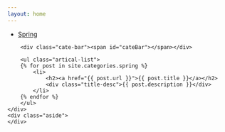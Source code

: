 ```yaml
---
layout: home
---
```


<div class="index-content Spring">
    <div class="section">
        <ul class="artical-cate">
            <li class="on" style="text-align:left"><a href="/"><span>Spring</span></a></li>
        </ul>

        <div class="cate-bar"><span id="cateBar"></span></div>

        <ul class="artical-list">
        {% for post in site.categories.spring %}
            <li>
                <h2><a href="{{ post.url }}">{{ post.title }}</a></h2>
                <div class="title-desc">{{ post.description }}</div>
            </li>
        {% endfor %}
        </ul>
    </div>
    <div class="aside">
    </div>
</div>
